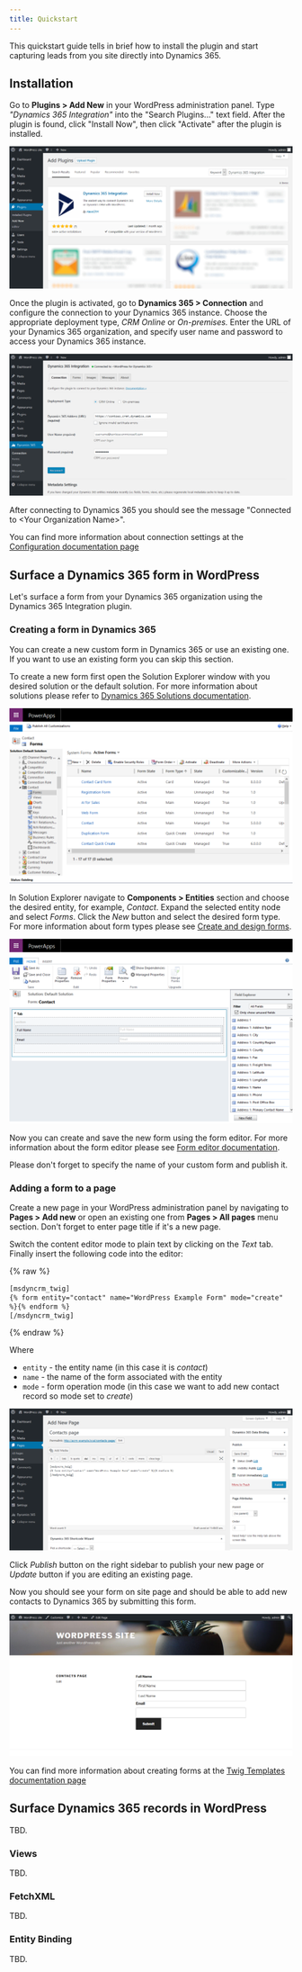 ```yaml
---
title: Quickstart
---
```


This quickstart guide tells in brief how to install the plugin and start capturing leads from you site directly into Dynamics 365.

## Installation

Go to **Plugins > Add New** in your WordPress administration panel. Type *"Dynamics 365 Integration"* into the "Search Plugins..." text field. After the plugin is found, click "Install Now", then click "Activate" after the plugin is installed.

![Dynamics 365 Installation](/img/wpcrm/quickstart-install.png)

Once the plugin is activated, go to **Dynamics 365 > Connection** and configure the connection to your Dynamics 365 instance. Choose the appropriate deployment type, *CRM Online* or *On-premises.* Enter the URL of your Dynamics 365 organization, and specify user name and password to access your Dynamics 365 instance.

![Dynamics 365 Connection settings](/img/wpcrm/quickstart-connect.png)

After connecting to Dynamics 365 you should see the message "Connected to &lt;Your Organization Name&gt;".

You can find more information about connection settings at the [Configuration documentation page](/wpcrm/configuration/#connection)

## Surface a Dynamics 365 form in WordPress

Let's surface a form from your Dynamics 365 organization using the Dynamics 365 Integration plugin.

### Creating a form in Dynamics 365

You can create a new custom form in Dynamics 365 or use an existing one. If you want to use an existing form you can skip this section.

To create a new form first open the Solution Explorer window with you desired solution or the default solution.
For more information about solutions please refer to [Dynamics 365 Solutions documentation](https://docs.microsoft.com/en-us/dynamics365/customer-engagement/customize/solutions-overview).

![Create a new form using Solution Explorer](/img/wpcrm/createform-solutionexplorer.png)

In Solution Explorer navigate to **Components > Entities** section and choose the desired entity, for example, *Contact*. Expand the selected entity node and select *Forms*. Click the *New* button and select the desired form type.
For more information about form types please see [Create and design forms](https://docs.microsoft.com/en-us/dynamics365/customer-engagement/customize/create-design-forms).

![Form editor](/img/wpcrm/createform-editor.png)

Now you can create and save the new form using the form editor.
For more information about the form editor please see [Form editor documentation](https://docs.microsoft.com/en-us/dynamics365/customer-engagement/customize/form-editor-user-interface-legacy).

Please don't forget to specify the name of your custom form and publish it.

### Adding a form to a page

Create a new page in your WordPress administration panel by navigating to **Pages &gt; Add new** or open an existing one from **Pages &gt; All pages** menu section. Don't forget to enter page title if it's a new page.

Switch the content editor mode to plain text by clicking on the *Text* tab. Finally insert the following code into the editor:

{% raw %}
```twig
[msdyncrm_twig]
{% form entity="contact" name="WordPress Example Form" mode="create" %}{% endform %}
[/msdyncrm_twig]
```
{% endraw %}

Where
- `entity` - the entity name (in this case it is *contact*)
- `name` - the name of the form associated with the entity
- `mode` - form operation mode (in this case we want to add new contact record so mode set to *create*)

![Dynamics 365 Advanced Find window.](/img/wpcrm/quickstart-form-add.png)

Click *Publish* button on the right sidebar to publish your new page or *Update* button if you are editing an existing page.

Now you should see your form on site page and should be able to add new contacts to Dynamics 365 by submitting this form.

![Dynamics 365 Advanced Find window.](/img/wpcrm/quickstart-form-show.png)

You can find more information about creating forms at the [Twig Templates documentation page](/wpcrm/twig/#forms)

## Surface Dynamics 365 records in WordPress

TBD.

### Views

TBD.

### FetchXML

TBD.

### Entity Binding

TBD.
